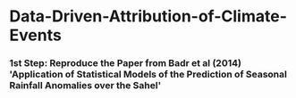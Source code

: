 # Data-Driven-Attribution-of-Climate-Events

### 1st Step: Reproduce the Paper from Badr et al (2014) 'Application of Statistical Models of the Prediction of Seasonal Rainfall Anomalies over the Sahel'

